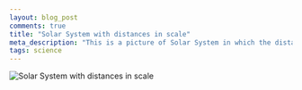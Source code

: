 ```yaml
---
layout: blog_post
comments: true
title: "Solar System with distances in scale"
meta_description: "This is a picture of Solar System in which the distances between planets and other objects are in scale."
tags: science
---
```


<div class='isFullScreenWide isTextCentered hasBackgroundColorShade10'>
  <img src='/image/blog/2016-01-16-solar-system-with-distances-in-scale/0010_solar_system_distances_in_scale.png' alt='Solar System with distances in scale' class='isMax500PxWide'>
  <br>
</div>